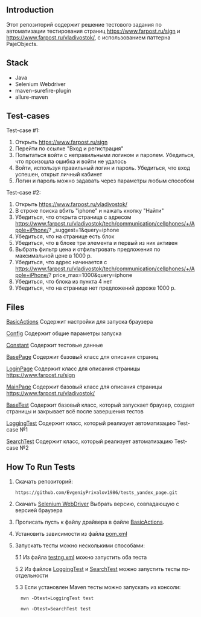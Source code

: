 Introduction
------------

Этот репозиторий содержит решение тестового задания по автоматизации тестирования страниц https://www.farpost.ru/sign и https://www.farpost.ru/vladivostok/, с использованием паттерна PajeObjects.

Stack
------------

 - Java
 - Selenium Webdriver
 - maven-surefire-plugin
 - allure-maven

Test-cases
------------

Test-case #1:
1. Открыть https://www.farpost.ru/sign
2. Перейти по ссылке "Вход и регистрация"
3. Попытаться войти с неправильными логином и паролем. Убедиться, что
произошла ошибка и войти не удалось
4. Войти, используя правильный логин и пароль. Убедиться, что вход успешен,
открыт личный кабинет
5. Логин и пароль можно задавать через параметры любым способом


Test-case #2:
1. Открыть https://www.farpost.ru/vladivostok/
2. В строке поиска вбить "iphone" и нажать кнопку "Найти"
3. Убедиться, что открыта страница с адресом
https://www.farpost.ru/vladivostok/tech/communication/cellphones/+/Apple+iPhone/?
_suggest=1&query=iphone
4. Убедиться, что на странице есть блок
5. Убедиться, что в блоке три элемента и первый из них активен
6. Выбрать фильтр цена и отфильтровать предложения по максимальной цене в
1000 р.
7. Убедиться, что адрес начинается с
https://www.farpost.ru/vladivostok/tech/communication/cellphones/+/Apple+iPhone/?
price_max=1000&query=iphone
8. Убедиться, что блока из пункта 4 нет
9. Убедиться, что на странице нет предложений дороже 1000 р.

Files
-----

[BasicActions](test_farpost/src/main/java/basic/BasicActions.java) Содержит настройки для запуска браузера

[Config](test_farpost/src/main/java/basic/Config.java) Содержит общие параметры запуска

[Constant](test_farpost/src/main/java/constants/Constant.java) Содержит тестовые данные

[BasePage](test_farpost/src/main/java/pages/base/BasePage.java) Содержит базовый класс для описания страниц

[LoginPage](test_farpost/src/main/java/pages/loginpage/LoginPage.java) Содержит класс для описания страницы https://www.farpost.ru/sign

[MainPage](test_farpost/src/main/java/pages/mainpage/MainPage.java) Содержит базовый класс для описания страницы https://www.farpost.ru/vladivostok/

[BaseTest](test_farpost/src/test/java/tests/base/BaseTest.java) Содержит базовый класс, который запускает браузер, создает страницы и закрывает всё после завершения тестов

[LoggingTest](test_farpost/src/test/java/tests/loggingtest/LoggingTest.java) Содержит класс, который реализует автоматизацию Test-case №1

[SearchTest](test_farpost/src/test/java/tests/searchtest/SearchTest.java) Содержит класс, который реализует автоматизацию Test-case №2



How To Run Tests
----------------

1) Скачать репозиторий:

     ```
     https://github.com/EvgeniyPrivalov1986/tests_yandex_page.git
    ```
    
2) Скачать [Selenium WebDriver](https://developer.chrome.com/docs/chromedriver/downloads?hl=ru) Выбрать версию, совпадающую с версией браузера

3) Прописать пусть к файлу драйвера в файле [BasicActions](test_farpost/src/main/java/basic/BasicActions.java).

4) Установить зависимости из файла [pom.xml](test_farpost/pom.xml)

5) Запускать тесты можно несколькими способами:
   
   5.1 Из файла [testng.xml](test_farpost/src/test/resources/testng.xml) можно запустить оба теста

   5.2 Из файлов [LoggingTest](test_farpost/src/test/java/tests/loggingtest/LoggingTest.java) и [SearchTest](test_farpost/src/test/java/tests/searchtest/SearchTest.java) можно запустить тесты по-отдельности
   
   5.3 Если установлен Maven тесты можно запускать из консоли:
   ```
     mvn -Dtest=LoggingTest test
    ```
   ```
     mvn -Dtest=SearchTest test
    ```

